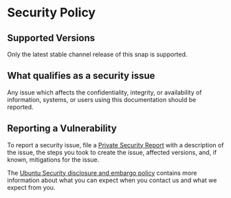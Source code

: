 # Security Policy

## Supported Versions

Only the latest stable channel release of this snap is supported.

## What qualifies as a security issue

Any issue which affects the confidentiality, integrity, or availability of
information, systems, or users using this documentation should be reported.

## Reporting a Vulnerability
To report a security issue, file a
[Private Security Report](https://github.com/canonical/ubuntu-package-manifest/security/advisories/new)
with a description of the issue, the steps you took to create the issue,
affected versions, and, if known, mitigations for the issue.

The [Ubuntu Security disclosure and embargo policy](https://ubuntu.com/security/disclosure-policy)
contains more information about what you can expect when you contact us and
what we expect from you.
